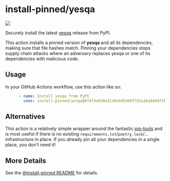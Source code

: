 

# install-pinned/yesqa

![](https://shields.io/badge/python-3.7%20%7C%203.8%20%7C%203.9%20%7C%203.10%20%7C%203.11-blue)

Securely install the latest [yesqa](https://pypi.org/project/yesqa/) release from PyPI.

This action installs a pinned version of **yesqa** and all its dependencies,         making sure that file hashes match. Pinning your dependencies stops supply chain attacks where an adversary         replaces yesqa or one of its dependencies with malicious code.

## Usage

In your GitHub Actions workflow, use this action like so:

```yaml
      - name: Install yesqa from PyPI
        uses: install-pinned/yesqa@bfd74e650a3116ebd5d49f7d1a16a846d716927b  # 1.4.0
```

## Alternatives

This action is a relatively simple wrapper around the fantastic [pip-tools](https://pip-tools.rtfd.io)         and is most useful if there is no existing `requirements.txt`/`poetry.lock`/... infrastructure in place.         If you already pin all your dependencies in a single place, you don't need it!

## More Details

See the [@install-pinned README](https://github.com/install-pinned) for details.
